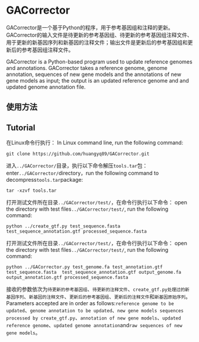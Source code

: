 # GACorrector

GACorrector是一个基于Python的程序，用于参考基因组和注释的更新。GACorrector的输入文件是待更新的参考基因组、待更新的参考基因组注释文件、用于更新的新基因序列和新基因的注释文件；输出文件是更新后的参考基因组和更新后的参考基因组注释文件。

GACorrector is a Python-based program used to update reference genomes and annotations. GACorrector takes a reference genome, genome annotation, sequences of new gene models and the annotations of new gene models as input; the output is an updated reference genome and and updated genome annotation file.

## 使用方法
## Tutorial

在Linux命令行执行：
In Linux command line, run the following command:

    git clone https://github.com/huangyq89/GACorrector.git

进入`../GACorrector/`目录，执行以下命令解压`tools.tar`包：
enter`../GACorrector/`directory，run the following command to decompress`tools.tar`package:

    tar -xzvf tools.tar

打开测试文件所在目录`../GACorrector/test/`，在命令行执行以下命令：
open the directory with test files`../GACorrector/test/`, run the following command:

    python ../create_gtf.py test_sequence.fasta test_sequence_annotation.gtf processed_sequence.fasta

打开测试文件所在目录`../GACorrector/test/`，在命令行执行以下命令：
open the directory with test files`../GACorrector/test/`, run the following command:

    python ../GACorrector.py test_genome.fa test_annotation.gtf test_sequence.fasta  test_sequence_annotation.gtf output_genome.fa output_annotation.gtf processed_sequence.fasta

接收的参数依次为`待更新的参考基因组`、`待更新的注释文件`、`create_gtf.py处理过的新基因序列`、`新基因的注释文件`、`更新后的参考基因组`、`更新后的注释文件`和`新基因原始序列`。
Parameters accepted are in order as follows:`reference genome to be updated`、`genome annotation to be updated`、`new gene models sequences processed by create_gtf.py`、`annotation of new gene models`、`updated reference genome`、`updated genome annotation`and`raw sequences of new gene models`。
